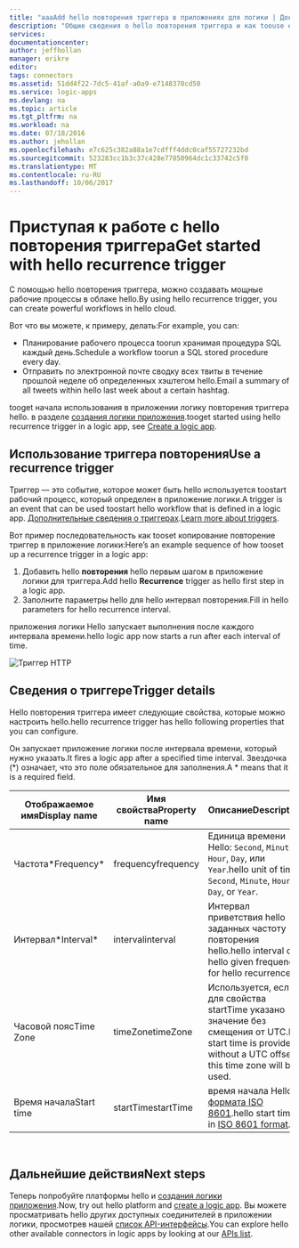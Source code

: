 ```yaml
---
title: "aaaAdd hello повторения триггера в приложениях для логики | Документы Microsoft"
description: "Общие сведения о hello повторения триггера и как toouse его с помощью Azure логику приложения."
services: 
documentationcenter: 
author: jeffhollan
manager: erikre
editor: 
tags: connectors
ms.assetid: 51dd4f22-7dc5-41af-a0a9-e7148378cd50
ms.service: logic-apps
ms.devlang: na
ms.topic: article
ms.tgt_pltfrm: na
ms.workload: na
ms.date: 07/18/2016
ms.author: jehollan
ms.openlocfilehash: e7c625c382a88a1e7cdfff4ddc0caf55727232bd
ms.sourcegitcommit: 523283cc1b3c37c428e77850964dc1c33742c5f0
ms.translationtype: MT
ms.contentlocale: ru-RU
ms.lasthandoff: 10/06/2017
---
```

# <a name="get-started-with-hello-recurrence-trigger"></a><span data-ttu-id="d3f52-103">Приступая к работе с hello повторения триггера</span><span class="sxs-lookup"><span data-stu-id="d3f52-103">Get started with hello recurrence trigger</span></span>
<span data-ttu-id="d3f52-104">С помощью hello повторения триггера, можно создавать мощные рабочие процессы в облаке hello.</span><span class="sxs-lookup"><span data-stu-id="d3f52-104">By using hello recurrence trigger, you can create powerful workflows in hello cloud.</span></span>

<span data-ttu-id="d3f52-105">Вот что вы можете, к примеру, делать:</span><span class="sxs-lookup"><span data-stu-id="d3f52-105">For example, you can:</span></span>

* <span data-ttu-id="d3f52-106">Планирование рабочего процесса toorun хранимая процедура SQL каждый день.</span><span class="sxs-lookup"><span data-stu-id="d3f52-106">Schedule a workflow toorun a SQL stored procedure every day.</span></span>
* <span data-ttu-id="d3f52-107">Отправить по электронной почте сводку всех твиты в течение прошлой неделе об определенных хэштегом hello.</span><span class="sxs-lookup"><span data-stu-id="d3f52-107">Email a summary of all tweets within hello last week about a certain hashtag.</span></span>

<span data-ttu-id="d3f52-108">tooget начала использования в приложении логику повторения триггера hello. в разделе [создания логики приложения](../logic-apps/logic-apps-create-a-logic-app.md).</span><span class="sxs-lookup"><span data-stu-id="d3f52-108">tooget started using hello recurrence trigger in a logic app, see [Create a logic app](../logic-apps/logic-apps-create-a-logic-app.md).</span></span>

## <a name="use-a-recurrence-trigger"></a><span data-ttu-id="d3f52-109">Использование триггера повторения</span><span class="sxs-lookup"><span data-stu-id="d3f52-109">Use a recurrence trigger</span></span>
<span data-ttu-id="d3f52-110">Триггер — это событие, которое может быть hello используется toostart рабочий процесс, который определен в приложение логики.</span><span class="sxs-lookup"><span data-stu-id="d3f52-110">A trigger is an event that can be used toostart hello workflow that is defined in a logic app.</span></span> <span data-ttu-id="d3f52-111">[Дополнительные сведения о триггерах](connectors-overview.md).</span><span class="sxs-lookup"><span data-stu-id="d3f52-111">[Learn more about triggers](connectors-overview.md).</span></span>

<span data-ttu-id="d3f52-112">Вот пример последовательность как tooset копирование повторение триггер в приложение логики:</span><span class="sxs-lookup"><span data-stu-id="d3f52-112">Here’s an example sequence of how tooset up a recurrence trigger in a logic app:</span></span>

1. <span data-ttu-id="d3f52-113">Добавить hello **повторения** hello первым шагом в приложение логики для триггера.</span><span class="sxs-lookup"><span data-stu-id="d3f52-113">Add hello **Recurrence** trigger as hello first step in a logic app.</span></span>
2. <span data-ttu-id="d3f52-114">Заполните параметры hello для hello интервал повторения.</span><span class="sxs-lookup"><span data-stu-id="d3f52-114">Fill in hello parameters for hello recurrence interval.</span></span>

<span data-ttu-id="d3f52-115">приложения логики Hello запускает выполнения после каждого интервала времени.</span><span class="sxs-lookup"><span data-stu-id="d3f52-115">hello logic app now starts a run after each interval of time.</span></span>

![Триггер HTTP](./media/connectors-native-recurrence/using-trigger.png)

## <a name="trigger-details"></a><span data-ttu-id="d3f52-117">Сведения о триггере</span><span class="sxs-lookup"><span data-stu-id="d3f52-117">Trigger details</span></span>
<span data-ttu-id="d3f52-118">Hello повторения триггера имеет следующие свойства, которые можно настроить hello.</span><span class="sxs-lookup"><span data-stu-id="d3f52-118">hello recurrence trigger has hello following properties that you can configure.</span></span>

<span data-ttu-id="d3f52-119">Он запускает приложение логики после интервала времени, который нужно указать.</span><span class="sxs-lookup"><span data-stu-id="d3f52-119">It fires a logic app after a specified time interval.</span></span>
<span data-ttu-id="d3f52-120">Звездочка (*) означает, что это поле обязательное для заполнения.</span><span class="sxs-lookup"><span data-stu-id="d3f52-120">A * means that it is a required field.</span></span>

| <span data-ttu-id="d3f52-121">Отображаемое имя</span><span class="sxs-lookup"><span data-stu-id="d3f52-121">Display name</span></span> | <span data-ttu-id="d3f52-122">Имя свойства</span><span class="sxs-lookup"><span data-stu-id="d3f52-122">Property name</span></span> | <span data-ttu-id="d3f52-123">Описание</span><span class="sxs-lookup"><span data-stu-id="d3f52-123">Description</span></span> |
| --- | --- | --- |
| <span data-ttu-id="d3f52-124">Частота*</span><span class="sxs-lookup"><span data-stu-id="d3f52-124">Frequency*</span></span> |<span data-ttu-id="d3f52-125">frequency</span><span class="sxs-lookup"><span data-stu-id="d3f52-125">frequency</span></span> |<span data-ttu-id="d3f52-126">Единица времени Hello: `Second`, `Minute`, `Hour`, `Day`, или `Year`.</span><span class="sxs-lookup"><span data-stu-id="d3f52-126">hello unit of time: `Second`, `Minute`, `Hour`, `Day`, or `Year`.</span></span> |
| <span data-ttu-id="d3f52-127">Интервал*</span><span class="sxs-lookup"><span data-stu-id="d3f52-127">Interval*</span></span> |<span data-ttu-id="d3f52-128">interval</span><span class="sxs-lookup"><span data-stu-id="d3f52-128">interval</span></span> |<span data-ttu-id="d3f52-129">Интервал приветствия hello заданных частоту повторения hello.</span><span class="sxs-lookup"><span data-stu-id="d3f52-129">hello interval of hello given frequency for hello recurrence.</span></span> |
| <span data-ttu-id="d3f52-130">Часовой пояс</span><span class="sxs-lookup"><span data-stu-id="d3f52-130">Time Zone</span></span> |<span data-ttu-id="d3f52-131">timeZone</span><span class="sxs-lookup"><span data-stu-id="d3f52-131">timeZone</span></span> |<span data-ttu-id="d3f52-132">Используется, если для свойства startTime указано значение без смещения от UTC.</span><span class="sxs-lookup"><span data-stu-id="d3f52-132">If a start time is provided without a UTC offset, this time zone will be used.</span></span> |
| <span data-ttu-id="d3f52-133">Время начала</span><span class="sxs-lookup"><span data-stu-id="d3f52-133">Start time</span></span> |<span data-ttu-id="d3f52-134">startTime</span><span class="sxs-lookup"><span data-stu-id="d3f52-134">startTime</span></span> |<span data-ttu-id="d3f52-135">время начала Hello в [формата ISO 8601](https://en.wikipedia.org/wiki/ISO_8601#Combined_date_and_time_representations).</span><span class="sxs-lookup"><span data-stu-id="d3f52-135">hello start time in [ISO 8601 format](https://en.wikipedia.org/wiki/ISO_8601#Combined_date_and_time_representations).</span></span> |

<br>

## <a name="next-steps"></a><span data-ttu-id="d3f52-136">Дальнейшие действия</span><span class="sxs-lookup"><span data-stu-id="d3f52-136">Next steps</span></span>
<span data-ttu-id="d3f52-137">Теперь попробуйте платформы hello и [создания логики приложения](../logic-apps/logic-apps-create-a-logic-app.md).</span><span class="sxs-lookup"><span data-stu-id="d3f52-137">Now, try out hello platform and [create a logic app](../logic-apps/logic-apps-create-a-logic-app.md).</span></span> <span data-ttu-id="d3f52-138">Вы можете просматривать hello других доступных соединителей в приложении логики, просмотрев нашей [список API-интерфейсы](apis-list.md).</span><span class="sxs-lookup"><span data-stu-id="d3f52-138">You can explore hello other available connectors in logic apps by looking at our [APIs list](apis-list.md).</span></span>

